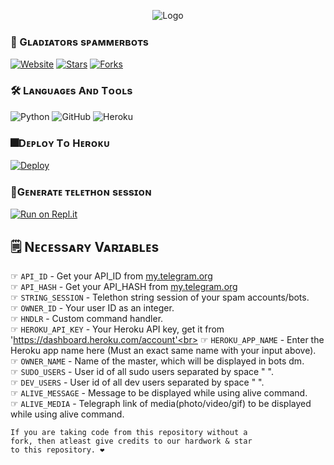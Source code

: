 <!--This Bot is Made By Gladitors Project-->
<p align="center">
  <img src="resources/Gladiators.jpeg" alt="Logo">
</p>

### 🚀 Gʟᴀᴅɪᴀᴛᴏʀs sᴘᴀᴍᴍᴇʀʙᴏᴛs
  <a href="https://github.com/Gladiators-Projects"><img alt="Website" src="https://img.shields.io/badge/Gladiators-Projects-blue"></a>
  [![Stars](https://img.shields.io/github/stars/Gladiators-Projects/spammerbots?style=social)](https://github.com/Gladiators-Projects/spammerbots/stargazers)
  [![Forks](https://img.shields.io/github/forks/Gladiators-Projects/spammerbots?style=social)](https://github.com/Gladiators-Projects/spammerbots/fork)

### 🛠️ Lᴀɴɢᴜᴀɢᴇs Aɴᴅ Tᴏᴏʟs

  ![Python](https://img.shields.io/badge/Python-3776AB?style=for-the-badge&logo=python&logoColor=white)
  ![GitHub](https://img.shields.io/badge/GitHub-100000?style=for-the-badge&logo=github&logoColor=white)
  ![Heroku](https://img.shields.io/badge/Heroku-430098?style=for-the-badge&logo=heroku&logoColor=white)
  

### 🎆Dᴇᴘʟᴏʏ Tᴏ Hᴇʀᴏᴋᴜ
  
  [![Deploy](https://www.herokucdn.com/deploy/button.svg)](https://heroku.com/deploy?template=https://github.com/loverobot10/spammerbots)


### 🧿Gᴇɴᴇʀᴀᴛᴇ ᴛᴇʟᴇᴛʜᴏɴ sᴇssɪᴏɴ
  
  [![Run on Repl.it](https://replit.com/badge/github/TeamUltroid/Ultroid)](https://replit.com/@Acinonyx/TELETHON-SESSSION-GENERATOR#main.py)


## 🗒️ Nᴇᴄᴇssᴀʀʏ Vᴀʀɪᴀʙʟᴇs

☞ `API_ID` - Get your API_ID from [my.telegram.org](https://my.telegram.org/)<br>
☞ `API_HASH` - Get your API_HASH from [my.telegram.org](https://my.telegram.org/)<br>
☞ `STRING_SESSION` - Telethon string session of your spam accounts/bots.<br>
☞ `OWNER_ID` - Your user ID as an integer.<br>
☞ `HNDLR` - Custom command handler.<br>
☞ `HEROKU_API_KEY` - Your Heroku API key, get it from 'https://dashboard.heroku.com/account'<br>
☞ `HEROKU_APP_NAME` - Enter the Heroku app name here (Must an exact same name with your input above).<br>
☞ `OWNER_NAME` - Name of the master, which will be displayed in bots dm.<br>
☞ `SUDO_USERS` - User id of all sudo users separated by space " ".<br>
☞ `DEV_USERS` - User id of all dev users separated by space " ".<br>
☞ `ALIVE_MESSAGE` - Message to be displayed while using alive command.<br>
☞ `ALIVE_MEDIA` - Telegraph link of media(photo/video/gif) to be displayed while using alive command.<br>

```
If you are taking code from this repository without a
fork, then atleast give credits to our hardwork & star
to this repository. ❤️
```
